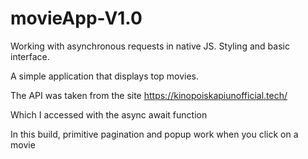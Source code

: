# movieApp-V1.0
Working with asynchronous requests in native JS.  Styling and basic interface.

A simple application that displays top movies.

The API was taken from the site https://kinopoiskapiunofficial.tech/

Which I accessed with the async await function

In this build, primitive pagination and popup work when you click on a movie
